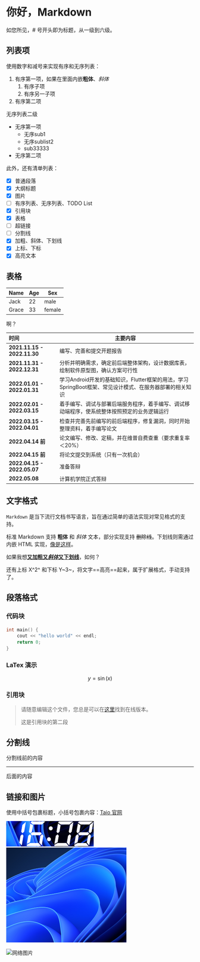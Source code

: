 # 你好，Markdown

如您所见，# 号开头即为标题，从一级到六级。


## 列表项

使用数字和减号来实现有序和无序列表：

1. 有序第一项，如果在里面内嵌**粗体**、*斜体*
    1. 有序子项
    2. 有序另一子项
2. 有序第二项

无序列表二级

- 无序第一项
    - 无序sub1
    - 无序sublist2
    - sub33333
- 无序第二项

此外，还有清单列表：

- [x] 普通段落
- [x] 大纲标题
- [x] 图片
- [ ] 有序列表、无序列表、TODO List
- [x] 引用块
- [x] 表格
- [ ] 超链接
- [ ] 分割线
- [x] 加粗、斜体、下划线
- [x] 上标、下标
- [x] 高亮文本

## 表格

| Name  | Age  | Sex    |
| ----- | ---- | ------ |
| Jack  | 22   | male   |
| Grace | 33   | female |

啊？

| **时间**                    | **主要内容**                                                 |
| :-------------------------- | ------------------------------------------------------------ |
| **2021.11.15 - 2022.11.30** | 编写、完善和提交开题报告                                     |
| **2021.11.31 - 2022.12.31** | 分析并明确需求，确定前后端整体架构，设计数据库表，绘制软件原型图，确认方案可行性 |
| **2022.01.01 - 2022.01.31** | 学习Android开发的基础知识，Flutter框架的用法，学习SpringBoot框架、常见设计模式、在服务器部署的相关知识 |
| **2022.02.01 - 2022.03.15** | 着手编写、调试与部署后端服务程序，着手编写、调试移动端程序，使系统整体按照预定的业务逻辑运行 |
| **2022.03.15 - 2022.04.01** | 检查并完善先前编写的前后端程序，修复漏洞，同时开始整理资料，着手编写论文 |
| **2022.04.14 前**           | 论文编写、修改、定稿，并在维普自费查重（要求重复率＜20%）    |
| **2022.04.15 前**           | 将论文提交到系统（只有一次机会）                             |
| **2022.04.15 - 2022.05.07** | 准备答辩                                                     |
| **2022.05.08**              | 计算机学院正式答辩                                           |



## 文字格式

`Markdown` 是当下流行文档书写语言，旨在通过简单的语法实现对常见格式的支持。

标准 Markdown 支持 **粗体** 和 *斜体* 文本，部分实现支持 ~~删除线~~。下划线则需通过内嵌 HTML 实现，<u>像是这样</u>。

如果我想<u>**又加粗又*斜体*又下划线**</u>，如何？

还有上标 X^2^ 和下标 Y~3~，将文字==高亮==起来，属于扩展格式，手动支持了。

## 段落格式

### 代码块

```cpp
int main() {
    cout << "hello world" << endl;
    return 0;
}
```

### LaTex 演示

$$
y=\sin(x)
$$

### 引用块

> 请随意编辑这个文件，您总是可以在[这里](https://docs.taio.app/#/cn/editor/hello-markdown)找到在线版本。
> 
> 这是引用块的第二段

## 分割线

分割线前的内容

---

后面的内容

## 链接和图片

使用中括号包裹标题，小括号包裹内容：[Taio 官网](https://taio.app/cn/)

<img src="assets/small_img.png" alt="本地图片1" style="zoom:50%;" />

<img src="assets/windows11.png" style="zoom:50%;" />



![网络图片]("https://p1.itc.cn/q_70/images01/20210608/2de4b5a9f4db46ee83b1081dc557929e.jpeg")



